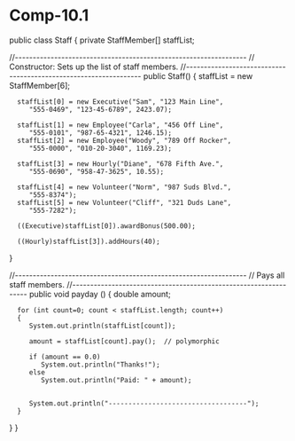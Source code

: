 # Comp-10.1

public class Staff
{
   private StaffMember[] staffList;

   //-----------------------------------------------------------------
   //  Constructor: Sets up the list of staff members.
   //-----------------------------------------------------------------
   public Staff()
   {
      staffList = new StaffMember[6];

      staffList[0] = new Executive("Sam", "123 Main Line",
         "555-0469", "123-45-6789", 2423.07);

      staffList[1] = new Employee("Carla", "456 Off Line",
         "555-0101", "987-65-4321", 1246.15);
      staffList[2] = new Employee("Woody", "789 Off Rocker",
         "555-0000", "010-20-3040", 1169.23);

      staffList[3] = new Hourly("Diane", "678 Fifth Ave.",
         "555-0690", "958-47-3625", 10.55);

      staffList[4] = new Volunteer("Norm", "987 Suds Blvd.",
         "555-8374");
      staffList[5] = new Volunteer("Cliff", "321 Duds Lane",
         "555-7282");

      ((Executive)staffList[0]).awardBonus(500.00);

      ((Hourly)staffList[3]).addHours(40);
   }

   //-----------------------------------------------------------------
   //  Pays all staff members.
   //-----------------------------------------------------------------
   public void payday ()
   {
      double amount;

      for (int count=0; count < staffList.length; count++)
      {
         System.out.println(staffList[count]);

         amount = staffList[count].pay();  // polymorphic

         if (amount == 0.0)
            System.out.println("Thanks!");
         else
            System.out.println("Paid: " + amount);
         
         
         System.out.println("-----------------------------------");
      }
   }
}
